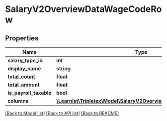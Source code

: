 # SalaryV2OverviewDataWageCodeRow

## Properties
Name | Type | Description | Notes
------------ | ------------- | ------------- | -------------
**salary_type_id** | **int** |  | [optional] 
**display_name** | **string** |  | [optional] 
**total_count** | **float** |  | [optional] 
**total_amount** | **float** |  | [optional] 
**is_payroll_taxable** | **bool** |  | [optional] 
**columns** | [**\Learnist\Tripletex\Model\SalaryV2OverviewDataWageCodeColumn[]**](SalaryV2OverviewDataWageCodeColumn.md) |  | [optional] 

[[Back to Model list]](../../README.md#documentation-for-models) [[Back to API list]](../../README.md#documentation-for-api-endpoints) [[Back to README]](../../README.md)


